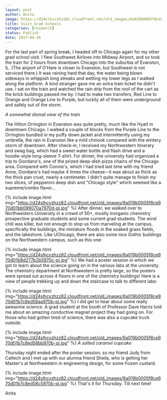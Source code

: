 ```yaml
---
layout: post
author: Anita
image: https://d24slhcvzhzz82.cloudfront.net/old_images/6a019b0005f8ce970d01b8d277b293970c-pi.jpg
title: Visit Grad Schools
categories: [research]
status: Publish
date: 2017-04-26
---
```



For the last part of spring break, I headed off to Chicago again for my other grad school visit. I flew Southwest Airlines into Midway Airport, and so took the train for 2 hours from downtown Chicago into the suburbia of Evanston, IL. (The airport of O'Hare is closer to Evanston, but Southwest is not serviced there.) It was raining hard that day, the water being blown sideways in whippish long streaks and wetting my lower legs as I walked along the platform. A kind stranger gave me an extra train ticket he didn't use. I sat on the train and watched the rain drip from the roof of the cart as the brick buildings passed me by. I had to make two transfers, Red Line to Orange and Orange Line to Purple, but luckily all of them were underground and safely out of the storm.

*A somewhat dismal view of the train*

The Hilton Orrington in Evanston was quite pretty, much like the Hyatt in downtown Chicago. I walked a couple of blocks from the Purple Line to the Orrington bundled in my puffy down jacket and intermittently using my umbrella, the rain in Evanston like a mild chinook compared with the wintery storm of downtown. After check-in, I received my Northwestern itinerary and swag bag, which had a sweet water bottle and flash drive and a hoodie-style long-sleeve T-shirt. For dinner, the university had organized a trip to Giordano's, one of the prized deep-dish pizza chains of the Chicago area. Compared with Connie's, which I had tried last time with my friend Anne, Giordano's had maybe 4 times the cheese--it was about as thick as the thick pan crust, nearly a centimeter. I didn't quite manage to finish my two slices, of pepperoni deep dish and "Chicago style" which seemed like a supreme/combo flavor...


{% include image.html img="https://d24slhcvzhzz82.cloudfront.net/old_images/6a019b0005f8ce970d01bb099070a7970d-pi.jpg" %}
After dinner, we walked over to Northwestern University in a crowd of 50+, mostly inorganic chemistry prospective graduate students and some current grad students. The wind chill was killer, but not enough to stop us from marveling at the campus, specifically the buildings, the miniature floods in the soaked grass fields, and the lakeshore. Like UChicago, there are also some nice Gothic buildings on the Northwestern campus, such as this one:

{% include image.html img="https://d24slhcvzhzz82.cloudfront.net/old_images/6a019b0005f8ce970d01b8d277b2b5970c-pi.jpg" %}
We had a poster session in which we got to learn about the science going on in the various labs at the university. The chemistry department at Northwestern is pretty large, so the posters were spread out across 4 floors in one of the chemistry buildings! Here is a view of people trekking up and down the staircase to talk to different labs:

{% include image.html img="https://d24slhcvzhzz82.cloudfront.net/old_images/6a019b0005f8ce970d01b7c8ed58aa970b-pi.jpg" %}
I did get to hear about some really awesome science. A grad student at the booth of Professor Dave Harris told me about an amazing conductive magnet project they had going on. For those who had gotten tired of science, there was also a cupcake truck outside.


{% include image.html img="https://d24slhcvzhzz82.cloudfront.net/old_images/6a019b0005f8ce970d01b7c8ed58bb970b-pi.jpg" %}
*A salted caramel cupcake*

Thursday night ended after the poster session, so my friend Judy from Caltech and I met up with our alumna friend Sheila, who is getting her Master's at Northwestern in engineering design, for some frozen custard.


{% include image.html img="https://d24slhcvzhzz82.cloudfront.net/old_images/6a019b0005f8ce970d01b7c8ed58c5970b-pi.jpg" %}
That's it for Thursday. Till next time!

Anita

